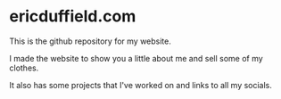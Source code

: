 # ericduffield.com
This is the github repository for my website.

I made the website to show you a little about me and sell some of my clothes.

It also has some projects that I've worked on and links to all my socials.
